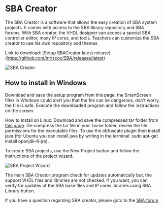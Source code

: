 SBA Creator
===========

The SBA Creator is a software that allows the easy creation of SBA system projects.
It comes with access to the SBA library repository and SBA forums.
With SBA creator, the VHDL designer can access a special SBA controller editor, many IP cores, and tools.
Teachers can customize the SBA creator to use his own repository and themes.

Link to download: [Setup SBACreator latest release] (https://github.com/mriscoc/SBA/releases/latest)

![SBA Creator](http://sba.accesus.com/software-tools/sba-creator/screencapture.png)

How to install in Windows
-------------------------
Download and save the setup program from this page, the SmartScreen filter in Windows could alert you that the file can be dangerous, don't worry, the file is safe. Execute the downloaded program and follow the instructions on the screen.

How to install on Linux:
Download and save the compressed tar folder from [this page](https://github.com/mriscoc/SBA/releases/latest).
De-compress the tar file in your home folder, review the file permissions for the executable files.
To use the obfuscate plugin then install java (for Ubuntu you can install java by writing in the terminal: sudo apt-get install openjdk-6-jre). 

To create SBA projects, use the New Project button and follow the instructions of the project wizard.

![SBA Project Wizard](http://sba.accesus.com/software-tools/sba-creator/proyectwizard.png)    

The main SBA Creator program check for updates automatically but, the support VHDL files and libraries are not checked. If you want, you can verify for updates of the SBA base files and IP cores libraries using SBA Library button.

If you have a question regarding SBA creator, please goto to the [SBA forum](http://sbasystem.foro.pro/).


